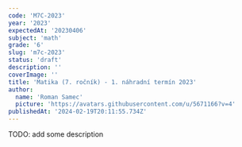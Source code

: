 ```yaml
---
code: 'M7C-2023'
year: '2023'
expectedAt: '20230406'
subject: 'math'
grade: '6'
slug: 'm7c-2023'
status: 'draft'
description: ''
coverImage: ''
title: 'Matika (7. ročník) - 1. náhradní termín 2023'
author:
  name: 'Roman Samec'
  picture: 'https://avatars.githubusercontent.com/u/5671166?v=4'
publishedAt: '2024-02-19T20:11:55.734Z'
---
```


TODO: add some description